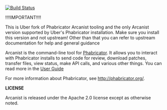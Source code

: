 [![Build Status](https://travis-ci.com/uber/arcanist.svg?branch=master)](https://travis-ci.com/uber/arcanist)

!!!!IMPORTANT!!!!

This is Uber fork of Phabricator Arcanist tooling and the only Arcanist version
supported by Uber's Phabricator installation. Make sure you install this version
and not upstream! Other than that you can refer to upstream documentation for help
and general guidance

Arcanist is the command-line tool for [Phabricator](http://phabricator.org).
It allows you to interact with Phabricator installs to send code for review,
download patches, transfer files, view status, make API calls, and various other
things. You can read more in the [User Guide](https://secure.phabricator.com/book/phabricator/article/arcanist/)

For more information about Phabricator, see http://phabricator.org/.

**LICENSE**

Arcanist is released under the Apache 2.0 license except as otherwise noted.

